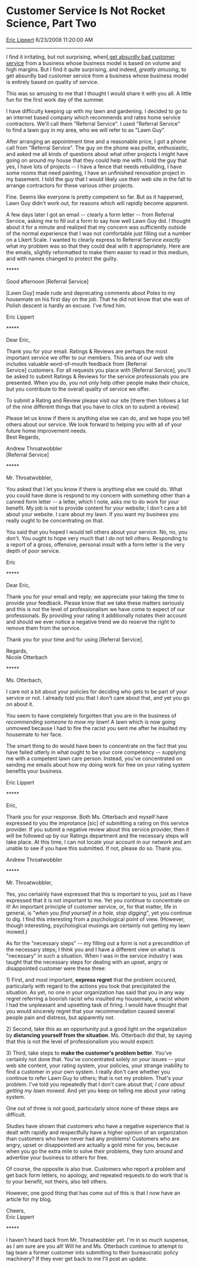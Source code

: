 # Customer Service Is Not Rocket Science, Part Two

[Eric Lippert](https://social.msdn.microsoft.com/profile/Eric%20Lippert) 6/23/2008 11:20:00 AM

-----

I find it irritating, but not surprising, when[I get absurdly bad customer service](http://blogs.msdn.com/ericlippert/archive/2004/04/04/107379.aspx) from a business whose business model is based on volume and high margins. But I find it quite surprising, and indeed, *greatly amusing*, to get absurdly bad customer service from a business whose business model is entirely based on quality of service.

This was so amusing to me that I thought I would share it with you all. A little fun for the first work day of the summer.

I have difficulty keeping up with my lawn and gardening. I decided to go to an internet based company which recommends and rates home service contractors. We'll call them "Referral Service". I used "Referral Service" to find a lawn guy in my area, who we will refer to as "Lawn Guy".

After arranging an appointment time and a reasonable price, I got a phone call from "Referral Service". The guy on the phone was polite, enthusiastic, and asked me all kinds of questions about what other projects I might have going on around my house that they could help me with. I told the guy that yes, I have lots of projects -- I have a fence that needs rebuilding, I have some rooms that need painting, I have an unfinished renovation project in my basement. I told the guy that I would likely use their web site in the fall to arrange contractors for these various other projects.

Fine. Seems like everyone is pretty competent so far. But as it happened, Lawn Guy didn't work out, for reasons which will rapidly become apparent.

A few days later I got an email -- clearly a form letter -- from Referral Service, asking me to fill out a form to say how well Lawn Guy did. I thought about it for a minute and realized that my concern was sufficiently outside of the normal experience that I was not comfortable just filling out a number on a Likert Scale. I wanted to clearly express to Referral Service *exactly* what my problem was so that they could deal with it appropriately. Here are the emails, slightly reformatted to make them easier to read in this medium, and with names changed to protect the guilty.

\*\*\*\*\*

Good afternoon \[Referral Service\]

\[Lawn Guy\] made rude and deprecating comments about Poles to my housemate on his first day on the job. That he did not know that she was of Polish descent is hardly an excuse. I've fired him.

Eric Lippert

\*\*\*\*\*

 

Dear Eric,

Thank you for your email. Ratings & Reviews are perhaps the most important service we offer to our members. This area of our web site includes valuable word-of-mouth feedback from \[Referral Service\] customers. For all requests you place with \[Referral Service\], you'll be asked to submit Ratings & Reviews for the service professionals you are presented. When you do, you not only help other people make their choice, but you contribute to the overall quality of service we offer.

To submit a Rating and Review please visit our site \[there then follows a list of the nine different things that you have to click on to submit a review\]

Please let us know if there is anything else we can do, and we hope you tell others about our service. We look forward to helping you with all of your future home improvement needs.  
Best Regards,

Andrew Throatwobbler  
\[Referral Service\]

\*\*\*\*\*

Mr. Throatwobbler,

You asked that I let you know if there is anything else we could do. What you could have done is respond to my concern with something other than a canned form letter -- a letter, which I note, asks *me* to do work for *your* benefit. My job is not to provide content for your website; I don't care a bit about your website. I care about my lawn. If you want my business you really ought to be concentrating on that.

You said that you hoped I would tell others about your service. No, no, you don't. You ought to hope very much that I do not tell others. Responding to a report of a gross, offensive, personal insult with a form letter is the very depth of poor service.

Eric

\*\*\*\*\*

 

Dear Eric,

Thank you for your email and reply; we appreciate your taking the time to provide your feedback. Please know that we take these matters seriously and this is not the level of professionalism we have come to expect of our professionals. By providing your rating it additionally notates their account and should we ever notice a negative trend we do reserve the right to remove them from the service.

Thank you for your time and for using \[Referral Service\].  
  
Regards,  
Nicole Otterbach

\*\*\*\*\*

Ms. Otterbach,

I care not a bit about your policies for deciding who gets to be part of your service or not. I already told you that I don't care about that, and yet you go on about it.

You seem to have completely forgotten that you are in the business of *recommending someone to mow my lawn*\! A lawn which is now going unmowed because I had to fire the racist you sent me after he insulted my housemate to her face.

The smart thing to do would have been to concentrate on the fact that you have failed utterly in what ought to be your core competency -- supplying me with a competent lawn care person. Instead, you've concentrated on sending me emails about how my doing work for free on your rating system benefits your business.

Eric Lippert

\*\*\*\*\*

 

Eric,

Thank you for your response. Both Ms. Otterbach and myself have expressed to you the improtance \[sic\] of submitting a rating on this service provider. If you submit a negative review about this service provider, then it will be followed up by our Ratings department and the necessary steps will take place. At this time, I can not locate your account in our network and am unable to see if you have this submitted. If not, please do so. Thank you.

Andrew Throatwobbler

\*\*\*\*\*

Mr. Throatwobbler,

Yes, you certainly have expressed that this is important to you, just as I have expressed that it is not important to me. Yet you continue to concentrate on it\! An important principle of customer service, or, for that matter, life in general, is "*when you find yourself in a hole, stop digging*", yet you continue to dig. I find this interesting from a psychological point of view. (However, though interesting, psychological musings are certainly not getting my lawn mowed.)

As for the "necessary steps" -- my filling out a form is not a precondition of the necessary steps; I think you and I have a different view on what is "necessary" in such a situation. When I was in the service industry I was taught that the necessary steps for dealing with an upset, angry or disappointed customer were these three:

1\) First, and most important, **express regret** that the problem occured, particularly with regard to the actions you took that precipitated the situation. As yet, no one in your organization has said that you in any way regret referring a boorish racist who insulted my housemate, a racist whom I had the unpleasant and upsetting task of firing. I would have thought that you would sincerely regret that your recommendation caused several people pain and distress, but apparently not.

2\) Second, take this as an opportunity put a good light on the organization by **distancing yourself from the situation**. Ms. Otterbach did that, by saying that this is not the level of professionalism you would expect.

3\) Third, take steps to **make the customer's problem better**. You've certainly not done that. You've concentrated solely on *your* issues -- your web site content, your rating system, your policies, your strange inability to find a customer in your own system. I really don't care whether you continue to refer Lawn Guy to others; that is not my problem. That's your problem. I've told you repeatedly that I don't care about that; *I care about getting my lawn mowed*. And yet you keep on telling me about your rating system.

One out of three is not good, particularly since none of these steps are difficult.

Studies have shown that customers who have a negative experience that is dealt with rapidly and respectfully have a higher opinion of an organization than customers who have never had any problems\! Customers who are angry, upset or disappointed are actually a gold mine for you, because when you go the extra mile to solve their problems, they turn around and advertise your business to others for free.

Of course, the opposite is also true. Customers who report a problem and get back form letters, no apology, and repeated requests to do work that is to your benefit, not theirs, also tell others.

However, one good thing that has come out of this is that I now have an article for my blog.

Cheers,  
Eric Lippert

\*\*\*\*\*

I haven't heard back from Mr. Throatwobbler yet. I'm in so much suspense, as I am sure are you all\! Will he and Ms. Otterbach continue to attempt to tag team a former customer into submitting to their bureaucratic policy machinery? If they ever get back to me I'll post an update.

